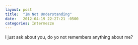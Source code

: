 ```yaml
---
layout: post
title:  "Im Not Understanding"
date:   2012-04-19 22:27:21 -0500
categories: Intermezzo
---
```

I just ask about you, do yo not remembers anything about me?
